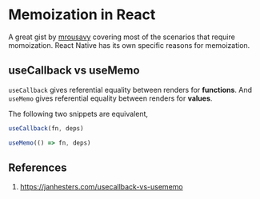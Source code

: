 # Memoization in React

A great gist by [mrousavy](https://gist.github.com/mrousavy/0de7486814c655de8a110df5cef74ddc) covering most of the scenarios that require momoization. React Native has its own specific reasons for memoization.

## useCallback vs useMemo

`useCallback` gives referential equality between renders for __functions__. And `useMemo` gives referential equality between renders for __values__.

The following two snippets are equivalent,
```js
useCallback(fn, deps)
```
```js
useMemo(() => fn, deps)
```

## References
1. https://janhesters.com/usecallback-vs-usememo